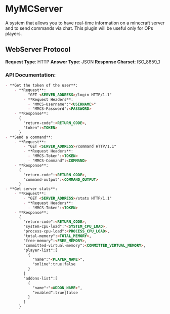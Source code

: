 # MyMCServer
A system that allows you to have real-time information on a minecraft server and to send commands via chat.
This plugin will be useful only for OPs players.

## WebServer Protocol
**Request Type**: HTTP
**Answer Type**: JSON
**Response Charset**: ISO_8859_1
### API Documentation:
```markdown
- **Get the token of the user**:
    - **Request**:
        - "GET <SERVER_ADDRESS>/login HTTP/1.1"
        - **Request Headers**:
          - "MMCS-Username":"<USERNAME>"
          - "MMCS-Password":<PASSWORD>
    - **Response**:
      {
        "return-code":<RETURN_CODE>,
        "token":<TOKEN>
      }
- **Send a command**:
    - **Request**:
        - "GET <SERVER_ADDRESS>/command HTTP/1.1"
        - **Request Headers**:
          - "MMCS-Token":<TOKEN>
          - "MMCS-Command":<COMMAND>
    - **Response**:
      {
        "return-code":<RETURN_CODE>,
        "command-output":<COMMAND_OUTPUT>
      }
- **Get server stats**:
    - **Request**:
        - "GET <SERVER_ADDRESS>/stats HTTP/1.1"
        - **Request Headers**:
          - "MMCS-Token":<TOKEN>
    - **Response**:
      {
        "return-code":<RETURN_CODE>,
        "system-cpu-load":"<SYSTEM_CPU_LOAD>,
        "process-cpu-load":<PROCESS_CPU_LOAD>,
        "total-memory":<TOTAL_MEMORY>,
        "free-memory":<FREE_MEMORY>,
        "committed-virtual-memory":<COMMITTED_VIRTUAL_MEMORY>,
        "player-list":[
          {
            "name":"<PLAYER_NAME>",
            "online":true|false
          }
        ]
        "addons-list":[
          {
            "name":"<ADDON_NAME>",
            "enabled":true|false
          }
        ]
      }
```